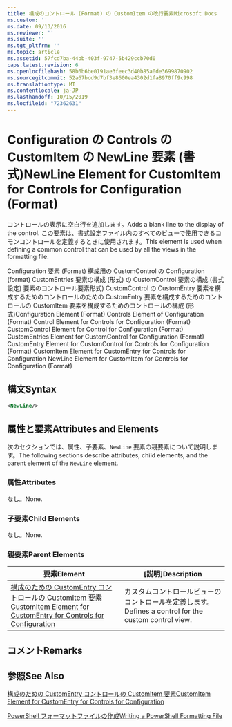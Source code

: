```yaml
---
title: 構成のコントロール (Format) の CustomItem の改行要素Microsoft Docs
ms.custom: ''
ms.date: 09/13/2016
ms.reviewer: ''
ms.suite: ''
ms.tgt_pltfrm: ''
ms.topic: article
ms.assetid: 57fcd7ba-44bb-403f-9747-5b429ccb70d0
caps.latest.revision: 6
ms.openlocfilehash: 58b6b6be0191ae3feec3d40b85a0de3699870902
ms.sourcegitcommit: 52a67bcd9d7bf3e8600ea4302d1fa8970ff9c998
ms.translationtype: MT
ms.contentlocale: ja-JP
ms.lasthandoff: 10/15/2019
ms.locfileid: "72362631"
---
```

# <a name="newline-element-for-customitem-for-controls-for-configuration-format"></a><span data-ttu-id="db135-102">Configuration の Controls の CustomItem の NewLine 要素 (書式)</span><span class="sxs-lookup"><span data-stu-id="db135-102">NewLine Element for CustomItem for Controls for Configuration (Format)</span></span>

<span data-ttu-id="db135-103">コントロールの表示に空白行を追加します。</span><span class="sxs-lookup"><span data-stu-id="db135-103">Adds a blank line to the display of the control.</span></span> <span data-ttu-id="db135-104">この要素は、書式設定ファイル内のすべてのビューで使用できるコモンコントロールを定義するときに使用されます。</span><span class="sxs-lookup"><span data-stu-id="db135-104">This element is used when defining a common control that can be used by all the views in the formatting file.</span></span>

<span data-ttu-id="db135-105">Configuration 要素 (Format) 構成用の CustomControl の Configuration (format) CustomEntries 要素の構成 (形式) の CustomControl 要素の構成 (書式設定) 要素のコントロール要素形式) CustomControl の CustomEntry 要素を構成するためのコントロールのための CustomEntry 要素を構成するためのコントロールの CustomItem 要素を構成するためのコントロールの構成 (形式)</span><span class="sxs-lookup"><span data-stu-id="db135-105">Configuration Element (Format) Controls Element of Configuration (Format) Control Element for Controls for Configuration (Format) CustomControl Element for Control for Configuration (Format) CustomEntries Element for CustomControl for Configuration (Format) CustomEntry Element for CustomControl for Controls for Configuration (Format) CustomItem Element for CustomEntry for Controls for Configuration NewLine Element for CustomItem for Controls for Configuration (Format)</span></span>

## <a name="syntax"></a><span data-ttu-id="db135-106">構文</span><span class="sxs-lookup"><span data-stu-id="db135-106">Syntax</span></span>

```xml
<NewLine/>
```

## <a name="attributes-and-elements"></a><span data-ttu-id="db135-107">属性と要素</span><span class="sxs-lookup"><span data-stu-id="db135-107">Attributes and Elements</span></span>

<span data-ttu-id="db135-108">次のセクションでは、属性、子要素、`NewLine` 要素の親要素について説明します。</span><span class="sxs-lookup"><span data-stu-id="db135-108">The following sections describe attributes, child elements, and the parent element of the `NewLine` element.</span></span>

### <a name="attributes"></a><span data-ttu-id="db135-109">属性</span><span class="sxs-lookup"><span data-stu-id="db135-109">Attributes</span></span>

<span data-ttu-id="db135-110">なし。</span><span class="sxs-lookup"><span data-stu-id="db135-110">None.</span></span>

### <a name="child-elements"></a><span data-ttu-id="db135-111">子要素</span><span class="sxs-lookup"><span data-stu-id="db135-111">Child Elements</span></span>

<span data-ttu-id="db135-112">なし。</span><span class="sxs-lookup"><span data-stu-id="db135-112">None.</span></span>

### <a name="parent-elements"></a><span data-ttu-id="db135-113">親要素</span><span class="sxs-lookup"><span data-stu-id="db135-113">Parent Elements</span></span>

|<span data-ttu-id="db135-114">要素</span><span class="sxs-lookup"><span data-stu-id="db135-114">Element</span></span>|<span data-ttu-id="db135-115">[説明]</span><span class="sxs-lookup"><span data-stu-id="db135-115">Description</span></span>|
|-------------|-----------------|
|[<span data-ttu-id="db135-116">構成のための CustomEntry コントロールの CustomItem 要素</span><span class="sxs-lookup"><span data-stu-id="db135-116">CustomItem Element for CustomEntry for Controls for Configuration</span></span>](./customitem-element-for-customentry-for-controls-for-configuration-format.md)|<span data-ttu-id="db135-117">カスタムコントロールビューのコントロールを定義します。</span><span class="sxs-lookup"><span data-stu-id="db135-117">Defines a control for the custom control view.</span></span>|

## <a name="remarks"></a><span data-ttu-id="db135-118">コメント</span><span class="sxs-lookup"><span data-stu-id="db135-118">Remarks</span></span>

## <a name="see-also"></a><span data-ttu-id="db135-119">参照</span><span class="sxs-lookup"><span data-stu-id="db135-119">See Also</span></span>

[<span data-ttu-id="db135-120">構成のための CustomEntry コントロールの CustomItem 要素</span><span class="sxs-lookup"><span data-stu-id="db135-120">CustomItem Element for CustomEntry for Controls for Configuration</span></span>](./customitem-element-for-customentry-for-controls-for-configuration-format.md)

[<span data-ttu-id="db135-121">PowerShell フォーマットファイルの作成</span><span class="sxs-lookup"><span data-stu-id="db135-121">Writing a PowerShell Formatting File</span></span>](./writing-a-powershell-formatting-file.md)
